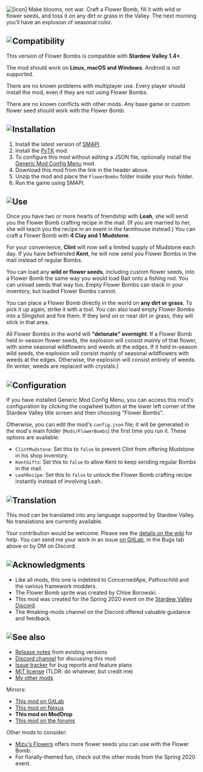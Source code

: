 ![[icon]](https://kdau.gitlab.io/FlowerBombs/icon.png) Make blooms, not war. Craft a Flower Bomb, fill it with wild or flower seeds, and toss it on any dirt or grass in the Valley. The next morning you’ll have an explosion of seasonal color.

## ![Compatibility](https://kdau.gitlab.io/headers/compatibility.png)

This version of Flower Bombs is compatible with **Stardew Valley 1.4+**.

The mod should work on **Linux, macOS and Windows**. Android is not supported.

There are no known problems with multiplayer use. Every player should install the mod, even if they are not using Flower Bombs.

There are no known conflicts with other mods. Any base game or custom flower seed should work with the Flower Bomb.

## ![Installation](https://kdau.gitlab.io/headers/installation.png)

1. Install the latest version of [SMAPI](https://smapi.io/).
1. Install the [PyTK](https://www.nexusmods.com/stardewvalley/mods/1726) mod.
1. To configure this mod without editing a JSON file, optionally install the [Generic Mod Config Menu](https://www.moddrop.com/stardew-valley/mods/771692-generic-mod-config-menu) mod.
1. Download this mod from the link in the header above.
1. Unzip the mod and place the `FlowerBombs` folder inside your `Mods` folder.
1. Run the game using SMAPI.

## ![Use](https://kdau.gitlab.io/headers/use.png)

Once you have two or more hearts of friendship with **Leah**, she will send you the Flower Bomb crafting recipe in the mail. (If you are married to her, she will teach you the recipe in an event in the farmhouse instead.) You can craft a Flower Bomb with **4 Clay and 1 Mudstone**.

For your convenience, **Clint** will now sell a limited supply of Mudstone each day. If you have befriended **Kent**, he will now send you Flower Bombs in the mail instead of regular Bombs.

You can load any **wild or flower seeds**, including custom flower seeds, into a Flower Bomb the same way you would load Bait onto a fishing rod. You can unload seeds that way too. Empty Flower Bombs can stack in your inventory, but loaded Flower Bombs cannot.

You can place a Flower Bomb directly in the world on **any dirt or grass**. To pick it up again, strike it with a tool. You can also load empty Flower Bombs into a Slingshot and fire them. If they land on or near dirt or grass, they will stick in that area.

All Flower Bombs in the world will **"detonate" overnight**. If a Flower Bomb held in-season flower seeds, the explosion will consist mainly of that flower, with some seasonal wildflowers and weeds at the edges. If it held in-season wild seeds, the explosion will consist mainly of seasonal wildflowers with weeds at the edges. Otherwise, the explosion will consist entirely of weeds. (In winter, weeds are replaced with crystals.)

## ![Configuration](https://kdau.gitlab.io/headers/configuration.png)

If you have installed Generic Mod Config Menu, you can access this mod's configuration by clicking the cogwheel button at the lower left corner of the Stardew Valley title screen and then choosing "Flower Bombs".

Otherwise, you can edit the mod's `config.json` file; it will be generated in the mod's main folder (`Mods/FlowerBombs`) the first time you run it. These options are available:

* `ClintMudstone`: Set this to `false` to prevent Clint from offering Mudstone in his shop inventory.
* `KentGifts`: Set this to `false` to allow Kent to keep sending regular Bombs in the mail.
* `LeahRecipe`: Set this to `false` to unlock the Flower Bomb crafting recipe instantly instead of involving Leah.

## ![Translation](https://kdau.gitlab.io/headers/translation.png)

This mod can be translated into any language supported by Stardew Valley. No translations are currently available.

Your contribution would be welcome. Please see the [details on the wiki](https://stardewvalleywiki.com/Modding:Translations) for help. You can send me your work in an issue [on GitLab](https://gitlab.com/kdau/flowerbombs/-/issues), in the Bugs tab above or by DM on Discord.

## ![Acknowledgments](https://kdau.gitlab.io/headers/acknowledgments.png)

* Like all mods, this one is indebted to ConcernedApe, Pathoschild and the various framework modders.
* The Flower Bomb sprite was created by Chloe Borowski.
* This mod was created for the Spring 2020 event on the [Stardew Valley Discord](https://discordapp.com/invite/StardewValley).
* The #making-mods channel on the Discord offered valuable guidance and feedback.

## ![See also](https://kdau.gitlab.io/headers/see-also.png)

* [Release notes](https://gitlab.com/kdau/flowerbombs/-/blob/master/doc/RELEASE-NOTES.md) from existing versions
* [Discord channel](https://discord.gg/vpttk5F) for discussing this mod
* [Issue tracker](https://gitlab.com/kdau/flowerbombs/-/issues) for bug reports and feature plans
* [MIT license](https://gitlab.com/kdau/flowerbombs/-/blob/master/LICENSE) (TLDR: do whatever, but credit me)
* [My other mods](https://kdau.gitlab.io)

Mirrors:

* [This mod on GitLab](https://gitlab.com/kdau/flowerbombs)
* [This mod on Nexus](https://www.nexusmods.com/stardewvalley/mods/6228)
* **This mod on ModDrop**
* [This mod on the forums](https://forums.stardewvalley.net/index.php?resources/flower-bombs.58/)

Other mods to consider:

* [Mizu's Flowers](https://www.moddrop.com/stardew-valley/mods/661008-ppja-mizus-flowers) offers more flower seeds you can use with the Flower Bomb.
* For florally-themed fun, check out the other mods from the Spring 2020 event.
